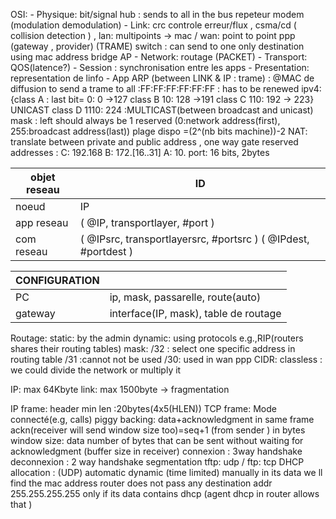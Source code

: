 OSI:
	- Physique: bit/signal
		hub : sends to all in the bus 
		repeteur
		modem (modulation demodulation)
	- Link: crc controle erreur/flux , csma/cd ( collision detection ) , lan: multipoints -> mac / wan: point to point ppp (gateway , provider) (TRAME)
		switch : can send to one only destination using mac address
		bridge
		AP
	- Network: routage (PACKET)
	- Transport: QOS(latence?)
	- Session : synchronisation entre les apps
	- Presentation: representation de linfo 
	- App
ARP (between LINK & IP : trame) : @MAC de diffusion to send a trame to all :FF:FF:FF:FF:FF:FF : has to be renewed 
ipv4:
	{class A : last bit= 0: 0 ->127
	class B 10: 128 ->191 
	class C 110: 192 -> 223} UNICAST 
	class D 1110: 224 :MULTICAST(between broadcast and unicast)
	mask : left should always be 1
	reserved (0:network address(first), 255:broadcast address(last))
	plage dispo =(2^(nb bits machine))-2
	NAT: translate between private and public address , one way gate
	reserved addresses : 
		C: 192.168
		B: 172.\[16..31]
		A: 10.
port: 16 bits, 2bytes

| objet reseau | ID                                                               |
| ------------ | ---------------------------------------------------------------- |
| noeud        | IP                                                               |
| app reseau   | ( @IP, transportlayer, \#port )                                  |
| com reseau   | ( @IPsrc, transportlayersrc, \#portsrc ) ( @IPdest, \#portdest ) |

| CONFIGURATION |                                       |
| ------------- | ------------------------------------- |
| PC            | ip, mask, passarelle, route(auto)     |
| gateway       | interface(IP, mask), table de routage |
Routage: 
	static: by the admin
	dynamic: using protocols e.g.,RIP(routers shares their routing tables)
mask: /32 : select one specific address in routing table 
	/31 :cannot not be used 
	/30: used in wan ppp
CIDR: classless : we could divide the network or multiply it 

IP: max 64Kbyte 
link: max 1500byte
-> fragmentation

IP frame: 
	header min len :20bytes(4x5(HLEN))
TCP frame:
	Mode connecté(e.g, calls)
	piggy backing: data+acknowledgment in same frame
	ackn(receiver will send window size too)=seq+1 (from sender ) in bytes
	window size: data  number of bytes that can be sent without waiting for acknowledgment (buffer size in receiver) 
	connexion : 3way handshake
	deconnexion : 2 way handshake
	segmentation
tftp: udp / ftp: tcp
DHCP allocation : (UDP)
	automatic
	dynamic (time limited)
	manually 
	in its data we ll find the mac address 
router does not pass any destination addr 255.255.255.255 only if its data contains dhcp (agent dhcp in router allows that )